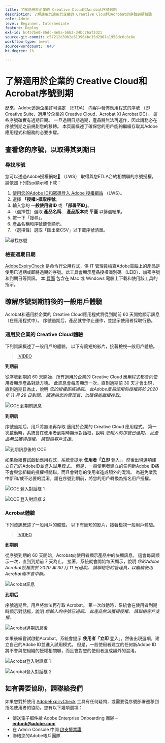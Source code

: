 ```yaml
---
title: 了解適用於企業的 Creative Cloud和Acrobat序號到期
description: 了解適用於適用於企業的 Creative Cloud和Acrobat的序號到期體驗
role: Admin
level: Beginner, Intermediate
feature: Deploy
exl-id: bc457be0-86dc-4e8a-b6b2-34bc76af2d21
source-git-commit: c57212d39b2e613964bc15d2967a1958dc0c8c8e
workflow-type: tm+mt
source-wordcount: '840'
ht-degree: 1%

---
```


# 了解適用於企業的 Creative Cloud和Acrobat序號到期

歷來，Adobe透過企業許可協定 （ETDA） 向客戶發佈應用程式的序號 （即Creative Suite、適用於企業的 Creative Cloud、Acrobat XI Acrobat DC）。 這些序號確實有過期日期。 一旦過期日期過期，產品將無法再運作，因此請務必在序號到期之前規劃您的移轉。 本頁面概述了確保您的用戶能夠繼續存取其Adobe應用程式和服務的必要步驟。

## 查看您的序號，以取得其到期日

### 尋找序號

您可以透過Adobe授權網站[&#128279;](https://licensing.adobe.com/) （LWS） 取得與您ETLA合約相關聯的序號授權。請依照下列指示顯示和下載：

1. [使用您的Adobe ID和密碼登入 Adobe 授權網站](https://licensing.adobe.com/) （LWS）。
1. 選擇 **「授權>擷取序號**。
1. 輸入您的 **一般使用者ID** 或 **「部署至ID」**。
1. （選擇性）選取 **產品名稱**、 **產品版本**&#x200B;或 **平臺** 以篩選結果。
1. 按一下「搜尋」。
1. 產品名稱和序號便會顯示。
1. （選擇性）選取「匯出至CSV」以下載序號清單。

![尋找序號](assets/retrieveserialnumbers.png)

### 檢查過期日期

[AdobeExpiryCheck](https://helpx.adobe.com/tw/enterprise/kb/volume-license-expiration-check.html) 是命令行公用程式，供 IT 管理員檢查Adobe電腦上的產品是使用已過期或即將過期的序號。此工具會顯示產品授權識別碼 （LEID）、加密序號和到期日等資訊。 本 [頁面](https://helpx.adobe.com/tw/enterprise/kb/volume-license-expiration-check.html) 包含在 Mac 或 Windows 電腦上下載和使用該工具的指示。

## 瞭解序號到期前後的一般用戶體驗

Acrobat和適用於企業的 Creative Cloud應用程式將從到期前 60 天開始顯示訊息 （在應用程式中）。 序號過期后，產品就會停止運作，並提示使用者採取行動。

### 適用於企業的 Creative Cloud體驗

下列資訊概述了一般用戶的體驗。 以下有簡短的影片，接著檢視一般用戶體驗。

>[!VIDEO](https://video.tv.adobe.com/v/331746?hidetitle=true)

**到期前**

從序號到期的 60 天開始，所有適用於企業的 Creative Cloud 應用程式都會向使用者顯示產品對話方塊。 此訊息會每周顯示一次，直到過期前 30 天才會出現，直到過期日為止，說明 *您的授權即將過期。 此Adobe產品使用的授權將於 2020 年 11 月 29 日到期。 請連絡您的管理員，以確保能繼續存取*。

![CCE 到期前訊息](assets/cceexpiring.png)

**到期后**

序號過期后，用戶將無法再存取 適用於企業的 Creative Cloud 應用程式。 第一次啟動時，系統會在使用者到期時顯示對話框，說明 *您輸入的序號已過期。 此產品無法獲得授權。 請聯絡客戶支援*。

![到期訊息後的 CCE](assets/cceafterexpire.png)

如果後續嘗試啟動應用程式，系統會提示 **使用者「立即** 登入」，然後出現選項建立自己的AdobeID並進入試用模式。 但是，一般使用者建立的任何新Adobe ID將不會與您組織的授權相關聯，而且會對您的使用者造成額外的混淆。 為避免業務中斷和/或不必要的混淆，請在序號到期前，將您的用戶轉換為指名用戶授權。

![CCE 登入對話框 1](assets/ccesignin1.png)

![CCE 登入對話框 2](assets/ccesignin2.png)

### Acrobat體驗

下列資訊概述了一般用戶的體驗。 以下有簡短的影片，接著檢視一般用戶體驗。

>[!VIDEO](https://video.tv.adobe.com/v/331749?hidetitle=true)


**到期前**

從序號到期的 60 天開始，Acrobat向使用者顯示產品中的快顯訊息。 這會每周顯示一次，直到到期前 7 天為止。 接著，系統就會開始每天顯示，說明 *您的Adobe Acrobat授權將於 2020 年 30 月 11 日過期。 請聯絡您的管理員，以繼續使用Acrobat而不會中斷。*

![Acrobat訊息](assets/acrobatexpiring.png)

**到期后**

序號過期后，用戶將無法再存取 Acrobat。 第一次啟動時，系統會在使用者到期時顯示對話框，說明 *您輸入的序號已過期。 此產品無法獲得授權。 請聯絡客戶支援。*

![Acrobat過期訊息後](assets/acrobatafterexpire.png)

如果後續嘗試啟動Acrobat，系統會提示 **使用者「立即** 登入」，然後出現選項，建立自己的Adobe ID並進入試用模式。 但是，一般使用者建立的任何新Adobe ID將不會與您組織的授權相關聯，而且會對您的使用者造成額外的混淆。

![Acrobat登入對話框 1](assets/acrobatsignin1.png)

![Acrobat登入對話框 2](assets/acrobatsignin2.png)

## 如有需要協助，請聯絡我們

如果您對於使用 [AdobeExpiryCheck](https://helpx.adobe.com/tw/enterprise/kb/volume-license-expiration-check.html) 工具有任何疑問，或需要從序號部署遷移到指名使用者的協助，您有以下幾項選項：
* 傳送電子郵件給 Adobe Enterprise Onboarding 團隊 – **entonb@adobe.com**
* 在 Admin Console 中開 [啟支援票證](https://adminconsole.adobe.com/support)
* 聯絡您的Adobe帳戶團隊
